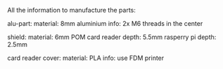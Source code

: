 All the information to manufacture the parts:

alu-part:
material: 8mm aluminium
info: 2x M6 threads in the center

shield:
material: 6mm POM
card reader depth: 5.5mm
rasperry pi depth: 2.5mm

card reader cover:
material: PLA
info: use FDM printer
